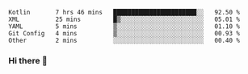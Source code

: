 <!--START_SECTION:waka-->

```text
Kotlin       7 hrs 46 mins   ███████████████████████░░   92.50 %
XML          25 mins         █▒░░░░░░░░░░░░░░░░░░░░░░░   05.01 %
YAML         5 mins          ▒░░░░░░░░░░░░░░░░░░░░░░░░   01.10 %
Git Config   4 mins          ▒░░░░░░░░░░░░░░░░░░░░░░░░   00.93 %
Other        2 mins          ░░░░░░░░░░░░░░░░░░░░░░░░░   00.40 %
```

<!--END_SECTION:waka-->

### Hi there 👋

<!--
**DnC275/DnC275** is a ✨ _special_ ✨ repository because its `README.md` (this file) appears on your GitHub profile.

Here are some ideas to get you started:

- 🔭 I’m currently working on ...
- 🌱 I’m currently learning ...
- 👯 I’m looking to collaborate on ...
- 🤔 I’m looking for help with ...
- 💬 Ask me about ...
- 📫 How to reach me: ...
- 😄 Pronouns: ...
- ⚡ Fun fact: ...
-->
